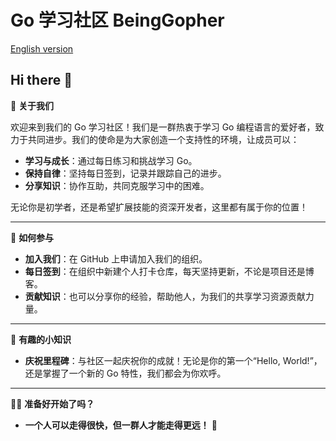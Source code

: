# Go 学习社区 BeingGopher

[English version](https://github.com/BeingGopher/.github/blob/main/docs/README(EN).md)
## Hi there 👋

🌟 **关于我们**

欢迎来到我们的 Go 学习社区！我们是一群热衷于学习 Go 编程语言的爱好者，致力于共同进步。我们的使命是为大家创造一个支持性的环境，让成员可以：

- **学习与成长**：通过每日练习和挑战学习 Go。
- **保持自律**：坚持每日签到，记录并跟踪自己的进步。
- **分享知识**：协作互助，共同克服学习中的困难。

无论你是初学者，还是希望扩展技能的资深开发者，这里都有属于你的位置！

---

🌈 **如何参与**

- **加入我们**：在 GitHub 上申请加入我们的组织。
- **每日签到**：在组织中新建个人打卡仓库，每天坚持更新，不论是项目还是博客。
- **贡献知识**：也可以分享你的经验，帮助他人，为我们的共享学习资源贡献力量。

---

🎉 **有趣的小知识**

- **庆祝里程碑**：与社区一起庆祝你的成就！无论是你的第一个“Hello, World!”，还是掌握了一个新的 Go 特性，我们都会为你欢呼。


---

🧙‍♂️ **准备好开始了吗？**

-  **一个人可以走得很快，但一群人才能走得更远！** 🚀
